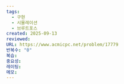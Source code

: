 ```yaml
---
tags:
  - 구현
  - 시뮬레이션
  - 브루트포스
created: 2025-09-13
reviewed:
URL: https://www.acmicpc.net/problem/17779
반복수: "0"
복습:
중요성:
레이팅:
메모:
---
```

